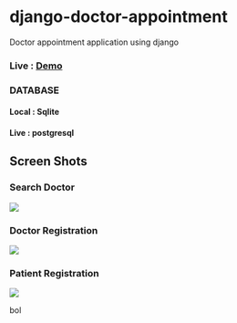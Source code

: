 # django-doctor-appointment

Doctor appointment application using django

### Live : [Demo](https://docmed-13.herokuapp.com/)

### DATABASE
#### Local : Sqlite
#### Live : postgresql

## Screen Shots

### Search Doctor

![](Capture.PNG)

### Doctor Registration

![](Capture1.PNG)

### Patient Registration

![](Capture2.PNG)

bol
